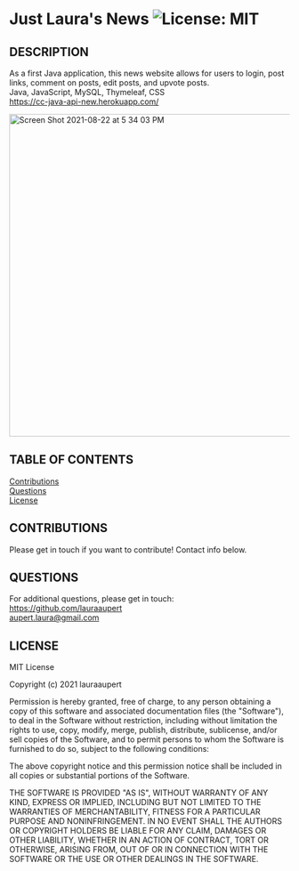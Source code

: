 # Just Laura's News	![License: MIT](https://img.shields.io/badge/License-MIT-yellow.svg)

## DESCRIPTION

As a first Java application, this news website allows for users to login, post links, comment on posts, edit posts, and upvote posts.  
Java, JavaScript, MySQL, Thymeleaf, CSS  
https://cc-java-api-new.herokuapp.com/  

<img width="580" alt="Screen Shot 2021-08-22 at 5 34 03 PM" src="https://user-images.githubusercontent.com/73617474/130370734-68098564-82e0-4d91-a965-a46fc005318d.png">


## TABLE OF CONTENTS

[Contributions](#CONTRIBUTIONS)  
[Questions](#QUESTIONS)  
[License](#LICENSE)

## CONTRIBUTIONS <a name="CONTRIBUTIONS"></a>

Please get in touch if you want to contribute! Contact info below.


## QUESTIONS <a name="QUESTIONS"></a>
For additional questions, please get in touch:  
https://github.com/lauraaupert  
aupert.laura@gmail.com

## LICENSE <a name="LICENSE"></a>
MIT License

Copyright (c) 2021 lauraaupert

Permission is hereby granted, free of charge, to any person obtaining a copy
of this software and associated documentation files (the "Software"), to deal
in the Software without restriction, including without limitation the rights
to use, copy, modify, merge, publish, distribute, sublicense, and/or sell
copies of the Software, and to permit persons to whom the Software is
furnished to do so, subject to the following conditions:

The above copyright notice and this permission notice shall be included in all
copies or substantial portions of the Software.

THE SOFTWARE IS PROVIDED "AS IS", WITHOUT WARRANTY OF ANY KIND, EXPRESS OR
IMPLIED, INCLUDING BUT NOT LIMITED TO THE WARRANTIES OF MERCHANTABILITY,
FITNESS FOR A PARTICULAR PURPOSE AND NONINFRINGEMENT. IN NO EVENT SHALL THE
AUTHORS OR COPYRIGHT HOLDERS BE LIABLE FOR ANY CLAIM, DAMAGES OR OTHER
LIABILITY, WHETHER IN AN ACTION OF CONTRACT, TORT OR OTHERWISE, ARISING FROM,
OUT OF OR IN CONNECTION WITH THE SOFTWARE OR THE USE OR OTHER DEALINGS IN THE
SOFTWARE.
